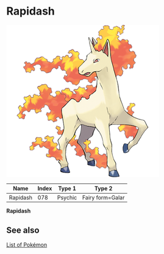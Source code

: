 # Rapidash


![Rapidash](images/078.png)

| **Name** | **Index** | **Type 1** | **Type 2** |
|----|----|----|----|
| Rapidash | 078 | Psychic | Fairy form=Galar  |

**Rapidash** 

## See also

[List of Pokémon](../pokemon.md)
